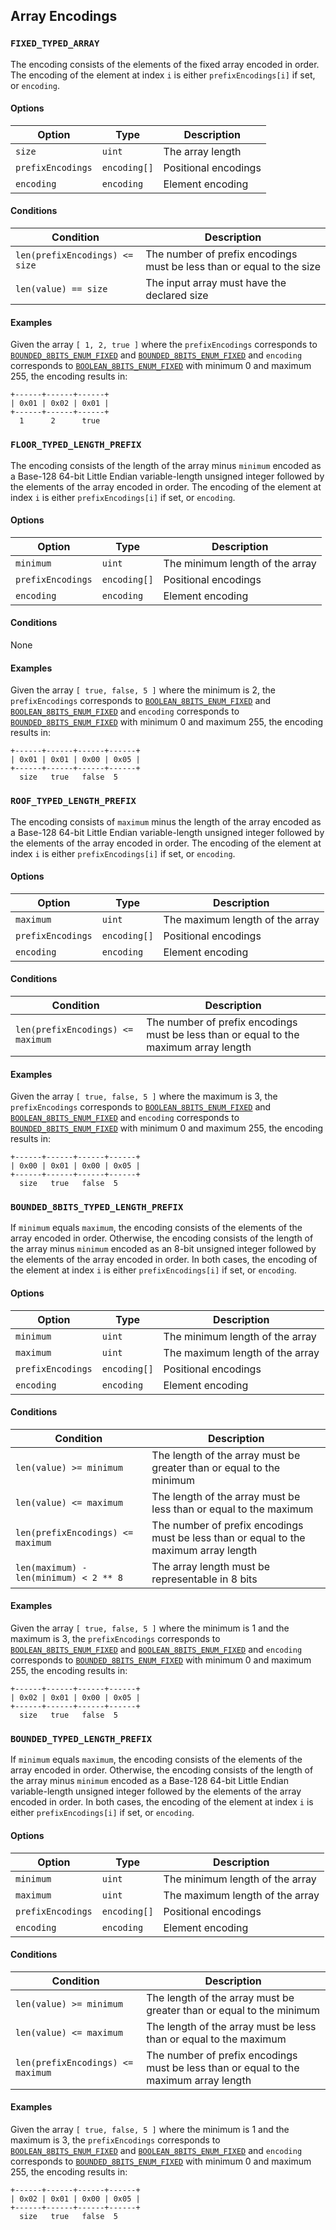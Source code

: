 Array Encodings
---------------

### `FIXED_TYPED_ARRAY`

The encoding consists of the elements of the fixed array encoded in order. The
encoding of the element at index `i` is either `prefixEncodings[i]` if set, or
`encoding`.

#### Options

| Option            | Type         | Description          |
|-------------------|--------------|----------------------|
| `size`            | `uint`       | The array length     |
| `prefixEncodings` | `encoding[]` | Positional encodings |
| `encoding`        | `encoding`   | Element encoding     |

#### Conditions

| Condition                      | Description                                                           |
|--------------------------------|-----------------------------------------------------------------------|
| `len(prefixEncodings) <= size` | The number of prefix encodings must be less than or equal to the size |
| `len(value) == size`           | The input array must have the declared size                           |

#### Examples

Given the array `[ 1, 2, true ]` where the `prefixEncodings` corresponds to
[`BOUNDED_8BITS_ENUM_FIXED`](./integer.markdown#bounded_8bits_enum_fixed) and
[`BOUNDED_8BITS_ENUM_FIXED`](./integer.markdown#bounded_8bits_enum_fixed) and
`encoding` corresponds to
[`BOOLEAN_8BITS_ENUM_FIXED`](./boolean.markdown#boolean_8bits_enum_fixed) with
minimum 0 and maximum 255, the encoding results in:

```
+------+------+------+
| 0x01 | 0x02 | 0x01 |
+------+------+------+
  1      2      true
```

### `FLOOR_TYPED_LENGTH_PREFIX`

The encoding consists of the length of the array minus `minimum` encoded as a
Base-128 64-bit Little Endian variable-length unsigned integer followed by the
elements of the array encoded in order. The encoding of the element at index
`i` is either `prefixEncodings[i]` if set, or `encoding`.

#### Options

| Option            | Type         | Description                     |
|-------------------|--------------|---------------------------------|
| `minimum`         | `uint`       | The minimum length of the array |
| `prefixEncodings` | `encoding[]` | Positional encodings            |
| `encoding`        | `encoding`   | Element encoding                |

#### Conditions

None

#### Examples

Given the array `[ true, false, 5 ]` where the minimum is 2, the
`prefixEncodings` corresponds to
[`BOOLEAN_8BITS_ENUM_FIXED`](./boolean.markdown#boolean_8bits_enum_fixed) and
[`BOOLEAN_8BITS_ENUM_FIXED`](./boolean.markdown#boolean_8bits_enum_fixed) and
`encoding` corresponds to
[`BOUNDED_8BITS_ENUM_FIXED`](./integer.markdown#bounded_8bits_enum_fixed) with
minimum 0 and maximum 255, the encoding results in:

```
+------+------+------+------+
| 0x01 | 0x01 | 0x00 | 0x05 |
+------+------+------+------+
  size   true   false  5
```

### `ROOF_TYPED_LENGTH_PREFIX`

The encoding consists of `maximum` minus the length of the array encoded as a
Base-128 64-bit Little Endian variable-length unsigned integer followed by the
elements of the array encoded in order. The encoding of the element at index
`i` is either `prefixEncodings[i]` if set, or `encoding`.

#### Options

| Option            | Type         | Description                     |
|-------------------|--------------|---------------------------------|
| `maximum`         | `uint`       | The maximum length of the array |
| `prefixEncodings` | `encoding[]` | Positional encodings            |
| `encoding`        | `encoding`   | Element encoding                |

#### Conditions

| Condition                         | Description                                                                           |
|-----------------------------------|---------------------------------------------------------------------------------------|
| `len(prefixEncodings) <= maximum` | The number of prefix encodings must be less than or equal to the maximum array length |

#### Examples

Given the array `[ true, false, 5 ]` where the maximum is 3, the
`prefixEncodings` corresponds to
[`BOOLEAN_8BITS_ENUM_FIXED`](./boolean.markdown#boolean_8bits_enum_fixed) and
[`BOOLEAN_8BITS_ENUM_FIXED`](./boolean.markdown#boolean_8bits_enum_fixed) and
`encoding` corresponds to
[`BOUNDED_8BITS_ENUM_FIXED`](./integer.markdown#bounded_8bits_enum_fixed) with
minimum 0 and maximum 255, the encoding results in:

```
+------+------+------+------+
| 0x00 | 0x01 | 0x00 | 0x05 |
+------+------+------+------+
  size   true   false  5
```

### `BOUNDED_8BITS_TYPED_LENGTH_PREFIX`

If `minimum` equals `maximum`, the encoding consists of the elements of the
array encoded in order. Otherwise, the encoding consists of the length of the
array minus `minimum` encoded as an 8-bit unsigned integer followed by the
elements of the array encoded in order. In both cases, the encoding of the
element at index `i` is either `prefixEncodings[i]` if set, or `encoding`.

#### Options

| Option            | Type         | Description                     |
|-------------------|--------------|---------------------------------|
| `minimum`         | `uint`       | The minimum length of the array |
| `maximum`         | `uint`       | The maximum length of the array |
| `prefixEncodings` | `encoding[]` | Positional encodings |
| `encoding`        | `encoding`   | Element encoding     |

#### Conditions

| Condition                              | Description                                                                           |
|----------------------------------------|---------------------------------------------------------------------------------------|
| `len(value) >= minimum`                | The length of the array must be greater than or equal to the minimum                  |
| `len(value) <= maximum`                | The length of the array must be less than or equal to the maximum                     |
| `len(prefixEncodings) <= maximum`      | The number of prefix encodings must be less than or equal to the maximum array length |
| `len(maximum) - len(minimum) < 2 ** 8` | The array length must be representable in 8 bits                                      |

#### Examples

Given the array `[ true, false, 5 ]` where the minimum is 1 and the maximum is
3, the `prefixEncodings` corresponds to
[`BOOLEAN_8BITS_ENUM_FIXED`](./boolean.markdown#boolean_8bits_enum_fixed) and
[`BOOLEAN_8BITS_ENUM_FIXED`](./boolean.markdown#boolean_8bits_enum_fixed) and
`encoding` corresponds to
[`BOUNDED_8BITS_ENUM_FIXED`](./integer.markdown#bounded_8bits_enum_fixed) with
minimum 0 and maximum 255, the encoding results in:

```
+------+------+------+------+
| 0x02 | 0x01 | 0x00 | 0x05 |
+------+------+------+------+
  size   true   false  5
```

### `BOUNDED_TYPED_LENGTH_PREFIX`

If `minimum` equals `maximum`, the encoding consists of the elements of the
array encoded in order. Otherwise, the encoding consists of the length of the
array minus `minimum` encoded as a Base-128 64-bit Little Endian
variable-length unsigned integer followed by the elements of the array encoded
in order. In both cases, the encoding of the element at index `i` is either
`prefixEncodings[i]` if set, or `encoding`.

#### Options

| Option            | Type         | Description                     |
|-------------------|--------------|---------------------------------|
| `minimum`         | `uint`       | The minimum length of the array |
| `maximum`         | `uint`       | The maximum length of the array |
| `prefixEncodings` | `encoding[]` | Positional encodings            |
| `encoding`        | `encoding`   | Element encoding                |

#### Conditions

| Condition                              | Description                                                                           |
|----------------------------------------|---------------------------------------------------------------------------------------|
| `len(value) >= minimum`                | The length of the array must be greater than or equal to the minimum                  |
| `len(value) <= maximum`                | The length of the array must be less than or equal to the maximum                     |
| `len(prefixEncodings) <= maximum`      | The number of prefix encodings must be less than or equal to the maximum array length |

#### Examples

Given the array `[ true, false, 5 ]` where the minimum is 1 and the maximum is
3, the `prefixEncodings` corresponds to
[`BOOLEAN_8BITS_ENUM_FIXED`](./boolean.markdown#boolean_8bits_enum_fixed) and
[`BOOLEAN_8BITS_ENUM_FIXED`](./boolean.markdown#boolean_8bits_enum_fixed) and
`encoding` corresponds to
[`BOUNDED_8BITS_ENUM_FIXED`](./integer.markdown#bounded_8bits_enum_fixed) with
minimum 0 and maximum 255, the encoding results in:

```
+------+------+------+------+
| 0x02 | 0x01 | 0x00 | 0x05 |
+------+------+------+------+
  size   true   false  5
```

<!-- TODO: Show an example that highlights that the size is a var int -->
